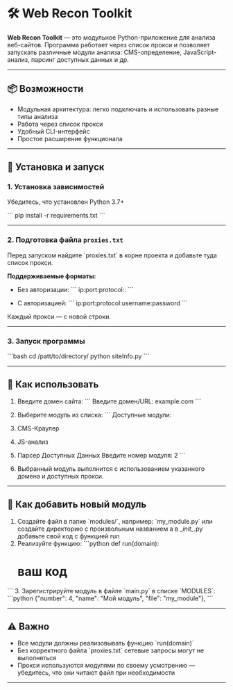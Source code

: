 # 🛠️ Web Recon Toolkit

**Web Recon Toolkit** — это модульное Python-приложение для анализа веб-сайтов. Программа работает через список прокси и позволяет запускать различные модули анализа: CMS-определение, JavaScript-анализ, парсинг доступных данных и др.

---

## 📦 Возможности

- Модульная архитектура: легко подключать и использовать разные типы анализа
- Работа через список прокси
- Удобный CLI-интерфейс
- Простое расширение функционала

---

## 🔧 Установка и запуск

### 1. Установка зависимостей

Убедитесь, что установлен Python 3.7+

\`\`\`
pip install -r requirements.txt
\`\`\`

---

### 2. Подготовка файла `proxies.txt`

Перед запуском найдите \`proxies.txt\` в корне проекта и добавьте туда список прокси.

**Поддерживаемые форматы:**

- Без авторизации:
\`\`\`
ip:port:protocol::
\`\`\`

- С авторизацией:
\`\`\`
ip:port:protocol:username:password
\`\`\`

Каждый прокси — с новой строки.

---

### 3. Запуск программы

\`\`\`bash
cd /patt/to/directory/
python siteInfo.py
\`\`\`

---

## 🚀 Как использовать

1. Введите домен сайта:
\`\`\`
Введите домен/URL: example.com
\`\`\`

2. Выберите модуль из списка:
\`\`\`
Доступные модули:
1. CMS-Краулер
2. JS-анализ
3. Парсер Доступных Данных
Введите номер модуля: 2
\`\`\`

3. Выбранный модуль выполнится с использованием указанного домена и доступных прокси.

---

## 🧩 Как добавить новый модуль

1. Создайте файл в папке \`modules/\`, например: \`my_module.py\` или создайте директорию с произвольным названием а в \__init\__.py добавьте свой код с функцией run 
2. Реализуйте функцию:
\`\`\`python
def run(domain):
    # ваш код
\`\`\`
3. Зарегистрируйте модуль в файле \`main.py\` в списке \`MODULES\`:
\`\`\`python
{"number": 4, "name": "Мой модуль", "file": "my_module"},
\`\`\`

---

## ⚠️ Важно

- Все модули должны реализовывать функцию \`run(domain)\`
- Без корректного файла \`proxies.txt\` сетевые запросы могут не выполняться
- Прокси используются модулями по своему усмотрению — убедитесь, что они читают файл при необходимости

---
